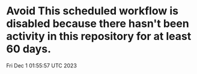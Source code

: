 # Avoid This scheduled workflow is disabled because there hasn't been activity in this repository for at least 60 days.
Fri Dec  1 01:55:57 UTC 2023
